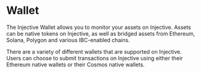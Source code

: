 # Wallet

The Injective Wallet allows you to monitor your assets on Injective. Assets can be native tokens on Injective, as well as bridged assets from Ethereum, Solana, Polygon and various IBC-enabled chains.[\
](https://docs.injective.network/learn/injective-hub/)

There are a variety of different wallets that are supported on Injective. Users can choose to submit transactions on Injective using either their Ethereum native wallets or their Cosmos native wallets.
